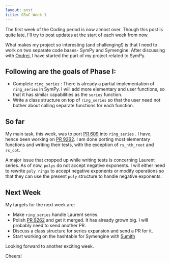 ```yaml
---
layout: post
title: GSoC Week 1
---
```


The first week of the Coding period is now almost over. Though this post is
quite late, I'll try to post updates at the start of each week from now.

What makes my project so interesting (and challenging!) is that I need to work
on two separate code bases- SymPy and Symengine. After discussing with
[Ondrej](https://github.com/certik), I have started the part of my project
related to SymPy.

## Following are the goals of Phase I:

* Complete `ring_series` : There is already a partial implementation of
`ring_series` in SymPy. I will add more elementary and user functions, so that
it has similar capabilities as the `series` function.
* Write a class structure on top of `ring_series` so that the user need not
bother about calling separate functions for each function.

## So far

My main task, this week, was to port [PR
609](https://github.com/sympy/sympy/pull/609/files) into `ring_series` . I have,
hence been working on [PR 9262](https://github.com/sympy/sympy/pull/9262). I am
done porting most elementary functions and writing their tests, with the
exception of `rs_nth_root` and `rs_cot`.

A major issue that cropped up while writing tests is concerning Laurent series.
As of now, `polys` do not accept negative exponents. I will either need to
rewrite `poly rings` to accept negative exponents or modify operations so that
they can use the present `poly` structure to handle negative exponents.

## Next Week

My targets for the next week are:

* Make `ring_series` handle Laurent series.
* Polish [PR 9262](https://github.com/sympy/sympy/pull/9262) and get it merged.
It has already grown big. I will probably need to send another PR.
* Discuss a class structure for series expansion and send a PR for it.
* Start working on the hashtable for Symengine with
[Sumith](http://sumith1896.github.io/)

Looking forward to another exciting week.

Cheers!
